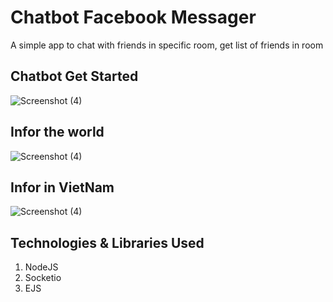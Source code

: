 # Chatbot Facebook Messager

A simple app to chat with friends in specific room, get list of friends in room


## Chatbot Get Started

![Screenshot (4)](https://github.com/leminhung/chatbot-facebook-messenger/blob/master/public/image/get-started.png)

## Infor the world

![Screenshot (4)](https://github.com/leminhung/chatbot-facebook-messenger/blob/master/public/image/World.png)

## Infor in VietNam

![Screenshot (4)](https://github.com/leminhung/chatbot-facebook-messenger/blob/master/public/image/VietNam.jpg)

## Technologies & Libraries Used

1.  NodeJS
2.  Socketio
3.  EJS


